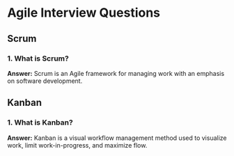 # Agile Interview Questions

## Scrum

### 1. What is Scrum?
**Answer:**
Scrum is an Agile framework for managing work with an emphasis on software development.

## Kanban

### 1. What is Kanban?
**Answer:**
Kanban is a visual workflow management method used to visualize work, limit work-in-progress, and maximize flow.